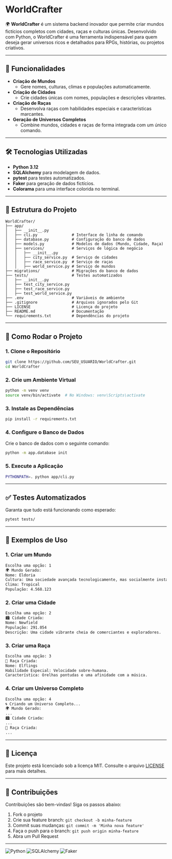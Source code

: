 # WorldCrafter

🌍 **WorldCrafter** é um sistema backend inovador que permite criar mundos fictícios completos com cidades, raças e culturas únicas. Desenvolvido com Python, o WorldCrafter é uma ferramenta indispensável para quem deseja gerar universos ricos e detalhados para RPGs, histórias, ou projetos criativos.

---

## 🚀 Funcionalidades

- **Criação de Mundos**
  - Gere nomes, culturas, climas e populações automaticamente.
- **Criação de Cidades**
  - Crie cidades únicas com nomes, populações e descrições vibrantes.
- **Criação de Raças**
  - Desenvolva raças com habilidades especiais e características marcantes.
- **Geração de Universos Completos**
  - Combine mundos, cidades e raças de forma integrada com um único comando.

---

## 🛠️ Tecnologias Utilizadas

- **Python 3.12**
- **SQLAlchemy** para modelagem de dados.
- **pytest** para testes automatizados.
- **Faker** para geração de dados fictícios.
- **Colorama** para uma interface colorida no terminal.

---

## 📂 Estrutura do Projeto

```
WorldCrafter/
├── app/
│   ├── __init__.py
│   ├── cli.py               # Interface de linha de comando
│   ├── database.py          # Configuração do banco de dados
│   ├── models.py            # Modelos de dados (Mundo, Cidade, Raça)
│   ├── services/            # Serviços de lógica de negócio
│   │   ├── __init__.py
│   │   ├── city_service.py  # Serviço de cidades
│   │   ├── race_service.py  # Serviço de raças
│   │   ├── world_service.py # Serviço de mundos
├── migrations/              # Migrações do banco de dados
├── tests/                   # Testes automatizados
│   ├── __init__.py
│   ├── test_city_service.py
│   ├── test_race_service.py
│   ├── test_world_service.py
├── .env                     # Variáveis de ambiente
├── .gitignore               # Arquivos ignorados pelo Git
├── LICENSE                  # Licença do projeto
├── README.md                # Documentação
└── requirements.txt         # Dependências do projeto
```

---

## 🔧 Como Rodar o Projeto

### 1. Clone o Repositório
```bash
git clone https://github.com/SEU_USUARIO/WorldCrafter.git
cd WorldCrafter
```

### 2. Crie um Ambiente Virtual
```bash
python -m venv venv
source venv/bin/activate  # No Windows: venv\Scripts\activate
```

### 3. Instale as Dependências
```bash
pip install -r requirements.txt
```

### 4. Configure o Banco de Dados
Crie o banco de dados com o seguinte comando:
```bash
python -m app.database init
```

### 5. Execute a Aplicação
```bash
PYTHONPATH=. python app/cli.py
```

---

## ✅ Testes Automatizados
Garanta que tudo está funcionando como esperado:
```bash
pytest tests/
```

---

## 🌟 Exemplos de Uso

### 1. Criar um Mundo
```bash
Escolha uma opção: 1
🌍 Mundo Gerado:
Nome: Eldoria
Cultura: Uma sociedade avançada tecnologicamente, mas socialmente instável.
Clima: Tropical
População: 4.568.123
```

### 2. Criar uma Cidade
```bash
Escolha uma opção: 2
🏙️ Cidade Criada:
Nome: Newfield
População: 291.054
Descrição: Uma cidade vibrante cheia de comerciantes e exploradores.
```

### 3. Criar uma Raça
```bash
Escolha uma opção: 3
🧝 Raça Criada:
Nome: Elflings
Habilidade Especial: Velocidade sobre-humana.
Característica: Orelhas pontudas e uma afinidade com a música.
```

### 4. Criar um Universo Completo
```bash
Escolha uma opção: 4
🌀 Criando um Universo Completo...
🌍 Mundo Gerado:
...
🏙️ Cidade Criada:
...
🧝 Raça Criada:
...
```

---

## 📜 Licença
Este projeto está licenciado sob a licença MIT. Consulte o arquivo [LICENSE](LICENSE) para mais detalhes.

---

## 🤝 Contribuições
Contribuições são bem-vindas! Siga os passos abaixo:

1. Fork o projeto
2. Crie sua feature branch: `git checkout -b minha-feature`
3. Commit suas mudanças: `git commit -m 'Minha nova feature'`
4. Faça o push para o branch: `git push origin minha-feature`
5. Abra um Pull Request

---

![Python](https://img.shields.io/badge/Python-3.12-blue?style=for-the-badge&logo=python&logoColor=white)
![SQLAlchemy](https://img.shields.io/badge/SQLAlchemy-1.4.15-red?style=for-the-badge&logo=alchemy&logoColor=white)
![Faker](https://img.shields.io/badge/Faker-Library-green?style=for-the-badge)
